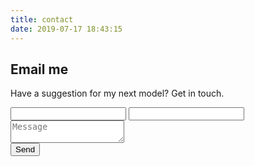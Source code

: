 ```yaml
---
title: contact
date: 2019-07-17 18:43:15
---
```


## Email me

Have a suggestion for my next model?  Get in touch.

<!-- <form method="POST" action="http://formspree.io/mathsmodels0@gmail.com"><br>  <input type="text" name="name" placeholder="Your name"><br>  <input type="email" name="_replyto" placeholder="Your email address"><br>  <textarea name="message" placeholder="Message"></textarea><br>  <button type="submit">Send</button><br></form> -->


<form action="https://formspree.io/mathsmodels0@gmail.com" method="POST">
  <input type="Your name" name="name">
  <input type="Your email address" name="_replyto">
  <textarea name="message" placeholder = "Message"></textarea><br>
  <input type="submit" value="Send">
</form>
